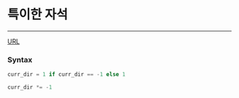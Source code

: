 # 특이한 자석
---

[URL](https://swexpertacademy.com/main/code/problem/problemDetail.do?contestProbId=AWIeV9sKkcoDFAVH)

### Syntax

```python
curr_dir = 1 if curr_dir == -1 else 1

curr_dir *= -1
```